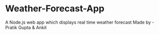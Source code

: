# Weather-Forecast-App
A Node.js web app which displays real time weather forecast
Made by - Pratik Gupta & Ankit